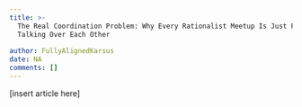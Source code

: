 ```yaml
---
title: >-
  The Real Coordination Problem: Why Every Rationalist Meetup Is Just Five Guys
  Talking Over Each Other
                 
author: FullyAlignedKarsus
date: NA
comments: []
---
```


[insert article here]